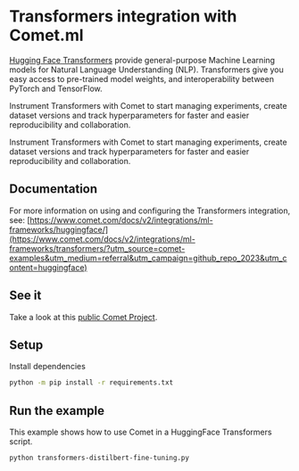 # Transformers integration with Comet.ml

[Hugging Face Transformers](https://github.com/huggingface/transformers) provide
general-purpose Machine Learning models for Natural Language
Understanding (NLP). Transformers give you easy access to pre-trained model
weights, and interoperability between PyTorch and TensorFlow.

Instrument Transformers with Comet to start managing experiments, create dataset versions and track hyperparameters for faster and easier reproducibility and collaboration.

Instrument Transformers with Comet to start managing experiments, create dataset versions and track hyperparameters for faster and easier reproducibility and collaboration.


## Documentation

For more information on using and configuring the Transformers integration, see: [https://www.comet.com/docs/v2/integrations/ml-frameworks/huggingface/](https://www.comet.com/docs/v2/integrations/ml-frameworks/transformers/?utm_source=comet-examples&utm_medium=referral&utm_campaign=github_repo_2023&utm_content=huggingface)

## See it

Take a look at this [public Comet Project](https://www.comet.com/examples/comet-example-transformers-distilbert-fine-tuning?utm_source=comet-examples&utm_medium=referral&utm_campaign=github_repo_2023&utm_content=pytorch).

## Setup

Install dependencies

```bash
python -m pip install -r requirements.txt
```

## Run the example


This example shows how to use Comet in a HuggingFace Transformers script.


```bash
python transformers-distilbert-fine-tuning.py
```
